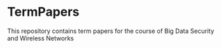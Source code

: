# TermPapers
This repository contains term papers for the course of Big Data Security and Wireless Networks
